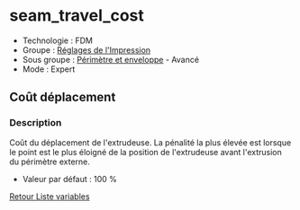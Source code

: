 # seam_travel_cost

* Technologie : FDM
* Groupe : [Réglages de l'Impression](../print_settings/print_settings.md)
* Sous groupe : [Périmètre et enveloppe](../print_settings/print_settings.md#périmètre-et-enveloppe) - Avancé
* Mode : Expert

##  Coût déplacement

### Description

Coût du déplacement de l'extrudeuse. La pénalité la plus élevée est lorsque le point est le  plus éloigné de la position de l'extrudeuse avant l'extrusion du périmètre externe.

* Valeur par défaut : 100 %

[Retour Liste variables](variable_list.md)